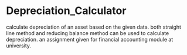 # Depreciation_Calculator
calculate depreciation of an asset based on the given data.
both straight line method and reducing balance method can be used to calculate depreciation.
an assignment given for financial accounting module at university.
